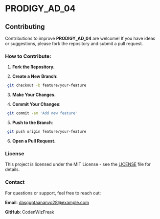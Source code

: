 # PRODIGY_AD_04

## Contributing

Contributions to improve **PRODIGY_AD_04** are welcome! If you have ideas or suggestions, please fork the repository and submit a pull request.

### How to Contribute:

1. **Fork the Repository.**

2. **Create a New Branch**:
  ```bash
   git checkout -b feature/your-feature
  ```
3. **Make Your Changes.**

4. **Commit Your Changes**:
  ```bash
   git commit -am 'Add new feature'
  ```
5. **Push to the Branch**:
  ```bash
   git push origin feature/your-feature
  ```
6. **Open a Pull Request.**

### License
This project is licensed under the MIT License - see the [LICENSE](LICENSE) file for details.

### Contact
For questions or support, feel free to reach out:

**Email**: dasguptaananyo28@example.com

**GitHub**: CodenWizFreak
